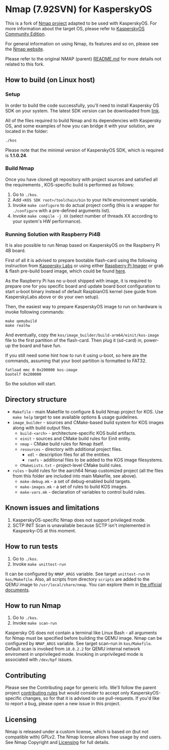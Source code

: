 # Nmap (7.92SVN) for KasperskyOS
This is a fork of [Nmap project](https://github.com/nmap/nmap.git) adapted to
be used with KasperskyOS. For more information about the target OS, please refer
to [KasperskyOS Community Edition](https://support.kaspersky.com/help/KCE/1.1/en-US/community_edition.htm).

For general information on using Nmap, its features and so on, please see the
[Nmap website](https://nmap.org/docs.html).

Please refer to the original NMAP (parent) [README.md](https://github.com/nmap/nmap#readme)
for more details not related to this fork.

## How to build (on Linux host)

### Setup
In order to build the code successfully, you'll need to install Kaspersky OS SDK
on your system. The latest SDK version can be downloaded from [link](https://os.kaspersky.com/development/).

All of the files required to build Nmap and its dependencies with Kaspersky OS, and some
examples of how you can bridge it with your solution, are located in the folder:

```bash
./kos
````

Please note that the minimal version of KasperskyOS SDK, which is required is **1.1.0.24**.

### Build Nmap
Once you have cloned git repository with project sources and satisfied all the
requirements , KOS-specific build is performed as follows:

1. Go to `./kos`.
2. Add `<KOS SDK root>/toolchain/bin` to your `PATH` environment variable.
3. Invoke `make configure` to do actual project config (this is a wrapper for
   `./configure` with a pre-defined arguments list).
4. Invoke `make compile -j XX` (select number of threads XX according to your
   system's HW performance).

### Running Solution with Raspberry Pi4B
It is also possible to run Nmap based on KasperskyOS on the Raspberry Pi 4B board.

First of all it is advised to prepare bootable flash-card using the following
instruction from
[Kaspersky Labs](https://support.kaspersky.com/help/KCE/1.1/en-US/preparing_sd_card_rpi.htm) or using either [Raspberry Pi Imager](https://www.raspberrypi.com/news/raspberry-pi-imager-imaging-utility/)
or grab & flash pre-build board image, which could be found [here](https://www.raspberrypi.com/software/operating-systems/).

As the Raspberry Pi has no u-boot shipped with image, it is required to prepare
one for you specific board and update board boot configuration to start u-boot
binary instead of default RaspbianOS kernel (see guide from KasperskyLabs above
or do your own setup).

Then, the easiest way to prepare KasperskyOS image to run on hardware is
invoke following commands:
```
make qemubuild
make realhw
```
And eventually, copy the `kos/image_builder/build-arm64/einit/kos-image` file to
the first partition of the flash-card. Then plug it (sd-card) in, power-up the
board and have fun.

If you still need some hint how to run it using u-boot, so here are the
commands, assuming that your boot partition is formatted to FAT32.
```
fatload mmc 0 0x200000 kos-image
bootelf 0x200000
```
So the solution will start.

## Directory structure

* `Makefile` - main Makefile to configure & build Nmap project for KOS.
  Use `make help` target to see available options & usage guidelines.
* `image_builder` - sources and CMake-based build system for KOS images along
  with build output files.
  * `build-<arch>` - architecture-specific KOS build artifacts.
  * `einit` - sources and CMake build rules for Einit entity.
  * `nmap` - CMake build rules for Nmap itself.
  * `resources` - directory with additional project files.
    * `edl` - description files for all the entities.
    * `ramfs` - additional files to be added to the KOS image filesystems.
  * `CMakeLists.txt` - project-level CMake build rules.
* `rules` - build rules for the aarch64 Nmap customized project (all the files
  from this folder are included into main Makefile, see above).
  * `make-debug.mk` - a set of debug-enabled build targets.
  * `make-images.mk` - a set of rules to build KOS images.
  * `make-vars.mk` - declaration of variables to control build rules.

## Known issues and limitations
1. KasperskyOS-specific Nmap does not support privileged mode.
2. SCTP INIT Scan is unavailable because SCTP isn't implemented in Kaspesrky-OS at this moment.

## How to run tests
1. Go to `./kos`.
2. Invoke `make unittest-run`

It can be configured by `NMAP_ARGS` variable.
See target `unittest-run` in `kos/Makefile`.
Also, all scripts from directory `scripts` are added to the QEMU image to `/usr/local/share/nmap`.
You can explore them in [the official documents](https://nmap.org/docs.html).

## How to run Nmap
1. Go to `./kos`.
2. Invoke `make scan-run`

Kaspersky OS does not contain a terminal like Linux Bash - all arguments for Nmap must be specified before building the QEMU image.
Nmap can be configured by `NMAP_ARGS` variable.
See target scan-run in `kos/Makefile`.
Default scan is invoked from `10.0.2.2` for QEMU internal network enviroment in unprivileged mode.
Invoking in unprivileged mode is associated with `/dev/bpf` issues.

## Contributing
Please see the Contributing page for generic info.
We'll follow the parent project [contributing rules](https://github.com/nmap/nmap/blob/master/CONTRIBUTING.md) but would consider to accept only KasperskyOS-specific changes, so for that it is advised to use pull-requests.
If you'd like to report a bug, please open a new issue in this project.


## Licensing
Nmap is released under a custom license, which is based on (but not compatible with) GPLv2.
The Nmap license allows free usage by end users.
See Nmap Copyright and [Licensing](https://github.com/nmap/nmap/blob/master/LICENSE) for full details.
